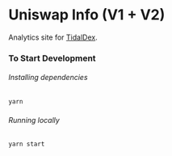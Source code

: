 # Uniswap Info (V1 + V2)
Analytics site for [TidalDex](https://tidaldex.com).

### To Start Development

###### Installing dependencies
```bash
yarn
```

###### Running locally
```bash
yarn start
```
